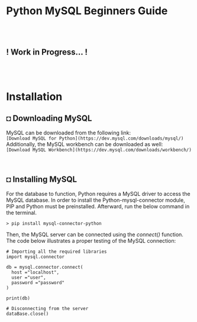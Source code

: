 # Python MySQL Beginners Guide

<br/><br/>

## ! Work in Progress... ! 

<br/><br/>

# Installation
## ◘ Downloading MySQL
MySQL can be downloaded from the following link: <br/>
`[Download MySQL for Python](https://dev.mysql.com/downloads/mysql/)` <br/>
Additionally, the MySQL workbench can be downloaded as well:  <br/>
`[Download MySQL Workbench](https://dev.mysql.com/downloads/workbench/)`

<br/>

## ◘ Installing MySQL
For the database to function, Python requires a MySQL driver to access the MySQL database. In order to install the Python-mysql-connector module, PIP and Python must be preinstalled. Afterward, run the below command in the terminal.
```
> pip install mysql-connector-python
```
Then, the MySQL server can be connected using the *connect()* function. The code below illustrates a proper testing of the MySQL connection: 
```py3
# Importing all the required libraries
import mysql.connector
  
db = mysql.connector.connect(
  host ="localhost",
  user ="user",
  password ="password"
)
 
print(db)
  
# Disconnecting from the server
dataBase.close()
```

